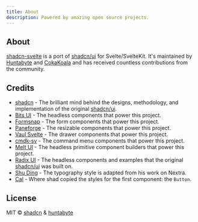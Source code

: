 ```yaml
---
title: About
description: Powered by amazing open source projects.
---
```


## About

[shadcn-svelte](https://shadcn-svelte.com) is a port of [shadcn/ui](https://ui.shadcn.com) for Svelte/SvelteKit. It's maintained by [Huntabyte](https://twitter.com/huntabyte) and [CokaKoala](https://github.com/adriangonz97) and has received countless contributions from the community.

## Credits

- [shadcn](https://twitter.com/shadcn) - The brilliant mind behind the designs, methodology, and implementation of the original [shadcn/ui](https://ui.shadcn.com).
- [Bits UI](https://bits-ui.com) - The headless components that power this project.
- [Formsnap](https://formsnap.dev) - The form components that power this project.
- [Paneforge](https://paneforge.com) - The resizable components that power this project.
- [Vaul Svelte](https://vaul-svelte.com) - The drawer components that power this project.
- [cmdk-sv](https://cmdk-sv.com) - The command menu components that power this project.
- [Melt UI](https://melt-ui.com) - The headless primitive component builders that power this project.
- [Radix UI](https://radix-ui.com) - The headless components and examples that the original [shadcn/ui](https://ui.shadcn.com) was built on.
- [Shu Ding](https://shud.in) - The typography style is adapted from his work on Nextra.
- [Cal](https://cal.com) - Where shad copied the styles for the first component: the `Button`.

## License

MIT © [shadcn](https://shadcn.com) & [huntabyte](https://twitter.com/huntabyte)
